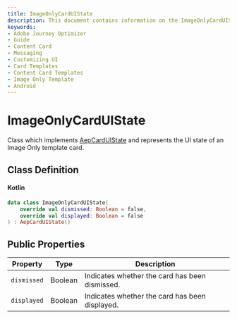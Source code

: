 ```yaml
---
title: ImageOnlyCardUIState
description: This document contains information on the ImageOnlyCardUIState.
keywords:
- Adobe Journey Optimizer
- Guide
- Content Card
- Messaging
- Customizing UI
- Card Templates
- Content Card Templates
- Image Only Template
- Android
---
```


# ImageOnlyCardUIState

Class which implements [AepCardUIState](./aepcarduistate.md) and represents the UI state of an Image Only template card.

## Class Definition

<CodeBlock slots="heading, code" repeat="1" languages="Kotlin" />

#### Kotlin

```kotlin
data class ImageOnlyCardUIState(
    override val dismissed: Boolean = false,
    override val displayed: Boolean = false
) : AepCardUIState()
```

## Public Properties

| Property    | Type    | Description                                    |
| ----------- | ------- | ---------------------------------------------- |
| `dismissed` | Boolean | Indicates whether the card has been dismissed. |
| `displayed` | Boolean | Indicates whether the card has been displayed. |


